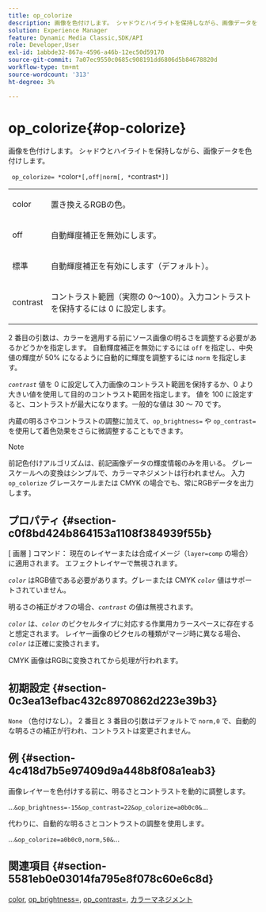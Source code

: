 ```yaml
---
title: op_colorize
description: 画像を色付けします。 シャドウとハイライトを保持しながら、画像データを色付けします。
solution: Experience Manager
feature: Dynamic Media Classic,SDK/API
role: Developer,User
exl-id: 1abbde32-867a-4596-a46b-12ec50d59170
source-git-commit: 7a07ec9550c0685c908191dd6806d5b84678820d
workflow-type: tm+mt
source-wordcount: '313'
ht-degree: 3%

---
```


# op_colorize{#op-colorize}

画像を色付けします。 シャドウとハイライトを保持しながら、画像データを色付けします。

` op_colorize= *`color`*[,off|norm[, *`contrast`*]]`

<table id="simpletable_768D6CDF3F734E7F89DC7AB2EAAC0C77"> 
 <tr class="strow"> 
  <td class="stentry"> <p> <span class="varname"> color </span> </p> </td> 
  <td class="stentry"> <p>置き換えるRGBの色。 </p> </td> 
 </tr> 
 <tr class="strow"> 
  <td class="stentry"> <p> <span class="codeph"> off </span> </p> </td> 
  <td class="stentry"> <p>自動輝度補正を無効にします。 </p> </td> 
 </tr> 
 <tr class="strow"> 
  <td class="stentry"> <p> <span class="codeph"> 標準 </span> </p> </td> 
  <td class="stentry"> <p>自動輝度補正を有効にします（デフォルト）。 </p> </td> 
 </tr> 
 <tr class="strow"> 
  <td class="stentry"> <p> <span class="varname"> contrast </span> </p> </td> 
  <td class="stentry"> <p>コントラスト範囲（実際の 0～100）。入力コントラストを保持するには 0 に設定します。 </p> </td> 
 </tr> 
</table>

2 番目の引数は、カラーを適用する前にソース画像の明るさを調整する必要があるかどうかを指定します。 自動輝度補正を無効にするには `off` を指定し、中央値の輝度が 50% になるように自動的に輝度を調整するには `norm` を指定します。

*`contrast`* 値を 0 に設定して入力画像のコントラスト範囲を保持するか、0 より大きい値を使用して目的のコントラスト範囲を指定します。 値を 100 に設定すると、コントラストが最大になります。一般的な値は 30 ～ 70 です。

内蔵の明るさやコントラストの調整に加えて、`op_brightness=` や `op_contrast=` を使用して着色効果をさらに微調整することもできます。

>[!NOTE]
>
>前記色付けアルゴリズムは、前記画像データの輝度情報のみを用いる。 グレースケールへの変換はシンプルで、カラーマネジメントは行われません。 入力 `op_colorize` グレースケールまたは CMYK の場合でも、常にRGBデータを出力します。

## プロパティ {#section-c0f8bd424b864153a1108f384939f55b}

[ 画層 ] コマンド： 現在のレイヤーまたは合成イメージ（`layer=comp` の場合）に適用されます。 エフェクトレイヤーで無視されます。

*`color`* はRGB値である必要があります。グレーまたは CMYK *`color`* 値はサポートされていません。

明るさの補正がオフの場合、*`contrast`* の値は無視されます。

*`color`* は、*`color`* のピクセルタイプに対応する作業用カラースペースに存在すると想定されます。 レイヤー画像のピクセルの種類がマージ時に異なる場合、*`color`* は正確に変換されます。

CMYK 画像はRGBに変換されてから処理が行われます。

## 初期設定 {#section-0c3ea13efbac432c8970862d223e39b3}

`None` （色付けなし）。 2 番目と 3 番目の引数はデフォルトで `norm,0` で、自動的な明るさの補正が行われ、コントラストは変更されません。

## 例 {#section-4c418d7b5e97409d9a448b8f08a1eab3}

画像レイヤーを色付けする前に、明るさとコントラストを動的に調整します。

...`&op_brightness=-15&op_contrast=22&op_colorize=a0b0c0&`...

代わりに、自動的な明るさとコントラストの調整を使用します。

...`&op_colorize=a0b0c0,norm,50&`...

## 関連項目 {#section-5581eb0e03014fa795e8f078c60e6c8d}

[color](/help/aem-is-ir-api/is-api/http-ref/image-serving-api-ref/c-http-protocol-reference/c-data-types/r-is-http-color.md), [op_brightness=](../../../../../is-api/http-ref/image-serving-api-ref/c-http-protocol-reference/c-command-reference/r-op-brightness.md#reference-edf79dc41ae5411c80bec3ee3731c58a), [op_contrast=](../../../../../is-api/http-ref/image-serving-api-ref/c-http-protocol-reference/c-command-reference/r-op-contrast.md#reference-b26dfa9869fd43bebea0fbb8e9fe743d), [ カラーマネジメント ](../../../../../is-api/http-ref/image-serving-api-ref/c-http-protocol-reference/c-syntax-and-features/r-color-management.md#reference-c7e4a72d589145189f7e4bcb6b4544d7)
